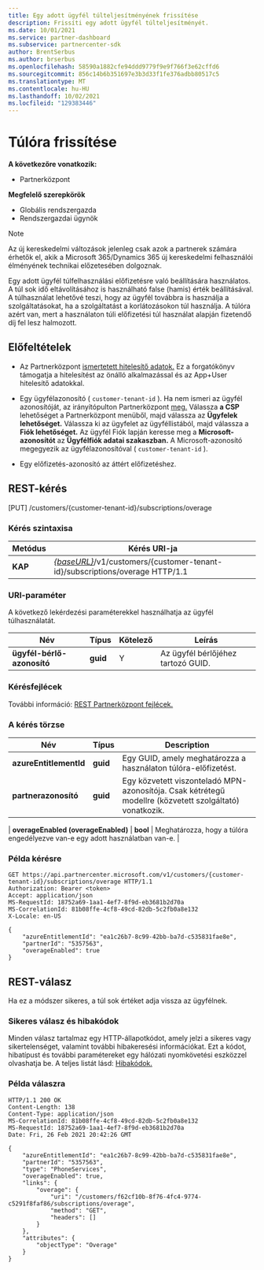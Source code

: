 ```yaml
---
title: Egy adott ügyfél túlteljesítményének frissítése
description: Frissíti egy adott ügyfél túlteljesítményét.
ms.date: 10/01/2021
ms.service: partner-dashboard
ms.subservice: partnercenter-sdk
author: BrentSerbus
ms.author: brserbus
ms.openlocfilehash: 58590a1882cfe94ddd9779f9e9f766f3e62cffd6
ms.sourcegitcommit: 856c14b6b351697e3b3d33f1fe376adbb80517c5
ms.translationtype: MT
ms.contentlocale: hu-HU
ms.lasthandoff: 10/02/2021
ms.locfileid: "129383446"
---
```

# <a name="update-overage"></a>Túlóra frissítése

**A következőre vonatkozik:**

- Partnerközpont

**Megfelelő szerepkörök**

- Globális rendszergazda
- Rendszergazdai ügynök

> [!Note] 
> Az új kereskedelmi változások jelenleg csak azok a partnerek számára érhetők el, akik a Microsoft 365/Dynamics 365 új kereskedelmi felhasználói élményének technikai előzetesében dolgoznak.

Egy adott ügyfél túlfelhasználási előfizetésre való beállítására használatos. A túl sok idő eltávolításához is használható false (hamis) érték beállításával. A túlhasználat lehetővé teszi, hogy az ügyfél továbbra is használja a szolgáltatásokat, ha a szolgáltatást a korlátozásokon túl használja. A túlóra azért van, mert a használaton túli előfizetési túl használat alapján fizetendő díj fel lesz halmozott.

## <a name="prerequisites"></a>Előfeltételek

- Az Partnerközpont [ismertetett hitelesítő adatok.](partner-center-authentication.md) Ez a forgatókönyv támogatja a hitelesítést az önálló alkalmazással és az App+User hitelesítő adatokkal.

- Egy ügyfélazonosító ( `customer-tenant-id` ). Ha nem ismeri az ügyfél azonosítóját, az irányítópulton Partnerközpont [meg.](https://partner.microsoft.com/dashboard) Válassza **a CSP** lehetőséget a Partnerközpont menüből, majd válassza az **Ügyfelek lehetőséget.** Válassza ki az ügyfelet az ügyféllistából, majd válassza a **Fiók lehetőséget.** Az ügyfél Fiók lapján keresse meg a **Microsoft-azonosítót** az **Ügyfélfiók adatai szakaszban.** A Microsoft-azonosító megegyezik az ügyfélazonosítóval ( `customer-tenant-id` ).

- Egy előfizetés-azonosító az áttért előfizetéshez.

## <a name="rest-request"></a>REST-kérés
[PUT] /customers/{customer-tenant-id}/subscriptions/overage
### <a name="request-syntax"></a>Kérés szintaxisa

| Metódus   | Kérés URI-ja                                                                                                                         |
|----------|-------------------------------------------------------------------------------------------------------------------------------------|
| **KAP**  | [*{baseURL}*](partner-center-rest-urls.md)/v1/customers/{customer-tenant-id}/subscriptions/overage HTTP/1.1 |

### <a name="uri-parameter"></a>URI-paraméter

A következő lekérdezési paraméterekkel használhatja az ügyfél túlhasználatát.

| Név                    | Típus     | Kötelező | Leírás                                       |
|-------------------------|----------|----------|---------------------------------------------------|
| **ügyfél-bérlő-azonosító**  | **guid** | Y        | Az ügyfél bérlőjéhez tartozó GUID.             |

### <a name="request-headers"></a>Kérésfejlécek

További információ: [REST Partnerközpont fejlécek.](headers.md)

### <a name="request-body"></a>A kérés törzse


| Név                    | Típus     | Description                                       |
|-------------------------|----------|---------------------------------------------------|
| **azureEntitlementId**  | **guid** | Egy GUID, amely meghatározza a használaton túlóra-előfizetést.             |
| **partnerazonosító**  | **guid** | Egy közvetett viszonteladó MPN-azonosítója. Csak kétrétegű modellre (közvetett szolgáltató) vonatkozik.            |

| **overageEnabled (overageEnabled)**   |  **bool** | Meghatározza, hogy a túlóra engedélyezve van-e egy adott használatban van-e.             |


### <a name="request-example"></a>Példa kérésre

```http
GET https://api.partnercenter.microsoft.com/v1/customers/{customer-tenant-id}/subscriptions/overage HTTP/1.1
Authorization: Bearer <token>
Accept: application/json
MS-RequestId: 18752a69-1aa1-4ef7-8f9d-eb3681b2d70a
MS-CorrelationId: 81b08ffe-4cf8-49cd-82db-5c2fb0a8e132
X-Locale: en-US

{
    "azureEntitlementId": "ea1c26b7-8c99-42bb-ba7d-c535831fae8e",
    "partnerId": "5357563",
    "overageEnabled": true
}

```

## <a name="rest-response"></a>REST-válasz

Ha ez a módszer sikeres, a túl sok értéket adja vissza az ügyfélnek.

### <a name="response-success-and-error-codes"></a>Sikeres válasz és hibakódok

Minden válasz tartalmaz egy HTTP-állapotkódot, amely jelzi a sikeres vagy sikertelenséget, valamint további hibakeresési információkat. Ezt a kódot, hibatípust és további paramétereket egy hálózati nyomkövetési eszközzel olvashatja be. A teljes listát lásd: [Hibakódok.](error-codes.md)

### <a name="response-example"></a>Példa válaszra

```http
HTTP/1.1 200 OK
Content-Length: 138
Content-Type: application/json
MS-CorrelationId: 81b08ffe-4cf8-49cd-82db-5c2fb0a8e132
MS-RequestId: 18752a69-1aa1-4ef7-8f9d-eb3681b2d70a
Date: Fri, 26 Feb 2021 20:42:26 GMT

{
    "azureEntitlementId": "ea1c26b7-8c99-42bb-ba7d-c535831fae8e",
    "partnerId": "5357563",
    "type": "PhoneServices",
    "overageEnabled": true,
    "links": {
        "overage": {
            "uri": "/customers/f62cf10b-8f76-4fc4-9774-c5291f8faf86/subscriptions/overage",
            "method": "GET",
            "headers": []
        }
    },
    "attributes": {
        "objectType": "Overage"
    }
}
```
